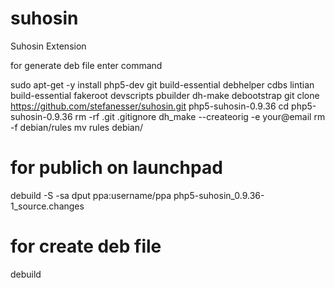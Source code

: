 suhosin
=======

Suhosin Extension

for generate deb file enter command

sudo apt-get -y install php5-dev git build-essential debhelper cdbs lintian build-essential fakeroot devscripts pbuilder dh-make debootstrap
git clone https://github.com/stefanesser/suhosin.git php5-suhosin-0.9.36
cd php5-suhosin-0.9.36
rm -rf .git .gitignore
dh_make --createorig -e your@email
rm -f debian/rules
mv rules debian/
# for publich on launchpad
debuild -S -sa
dput ppa:username/ppa php5-suhosin_0.9.36-1_source.changes
# for create deb file
debuild
